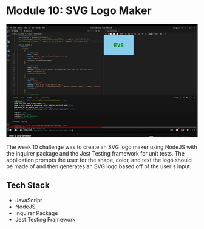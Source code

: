 # Module 10: SVG Logo Maker

![Site Screenshot](../public/img/m10_svg_logo_maker.jpg)

The week 10 challenge was to create an SVG logo maker using NodeJS with the inquirer package and the Jest Testing framework for unit tests. The application prompts the user for the shape, color, and text the logo should be made of and then generates an SVG logo based off of the user's input.

## Tech Stack
- JavaScript
- NodeJS
- Inquirer Package
- Jest Testing Framework